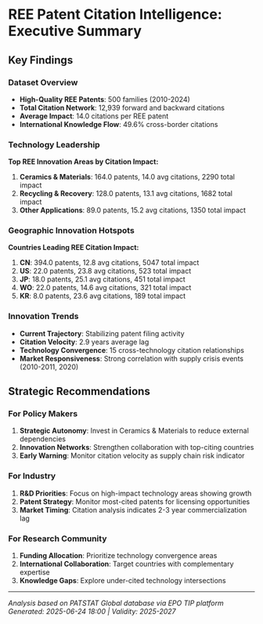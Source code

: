 
# REE Patent Citation Intelligence: Executive Summary

## Key Findings

### Dataset Overview
- **High-Quality REE Patents**: 500 families (2010-2024)
- **Total Citation Network**: 12,939 forward and backward citations
- **Average Impact**: 14.0 citations per REE patent
- **International Knowledge Flow**: 49.6% cross-border citations

### Technology Leadership
**Top REE Innovation Areas by Citation Impact:**

1. **Ceramics & Materials**: 164.0 patents, 14.0 avg citations, 2290 total impact
2. **Recycling & Recovery**: 128.0 patents, 13.1 avg citations, 1682 total impact
3. **Other Applications**: 89.0 patents, 15.2 avg citations, 1350 total impact

### Geographic Innovation Hotspots
**Countries Leading REE Citation Impact:**

1. **CN**: 394.0 patents, 12.8 avg citations, 5047 total impact
2. **US**: 22.0 patents, 23.8 avg citations, 523 total impact
3. **JP**: 18.0 patents, 25.1 avg citations, 451 total impact
4. **WO**: 22.0 patents, 14.6 avg citations, 321 total impact
5. **KR**: 8.0 patents, 23.6 avg citations, 189 total impact

### Innovation Trends
- **Current Trajectory**: Stabilizing patent filing activity
- **Citation Velocity**: 2.9 years average lag
- **Technology Convergence**: 15 cross-technology citation relationships
- **Market Responsiveness**: Strong correlation with supply crisis events (2010-2011, 2020)

## Strategic Recommendations

### For Policy Makers
1. **Strategic Autonomy**: Invest in Ceramics & Materials to reduce external dependencies
2. **Innovation Networks**: Strengthen collaboration with top-citing countries
3. **Early Warning**: Monitor citation velocity as supply chain risk indicator

### For Industry
1. **R&D Priorities**: Focus on high-impact technology areas showing growth
2. **Patent Strategy**: Monitor most-cited patents for licensing opportunities  
3. **Market Timing**: Citation analysis indicates 2-3 year commercialization lag

### For Research Community
1. **Funding Allocation**: Prioritize technology convergence areas
2. **International Collaboration**: Target countries with complementary expertise
3. **Knowledge Gaps**: Explore under-cited technology intersections

---
*Analysis based on PATSTAT Global database via EPO TIP platform*  
*Generated: 2025-06-24 18:00 | Validity: 2025-2027*
